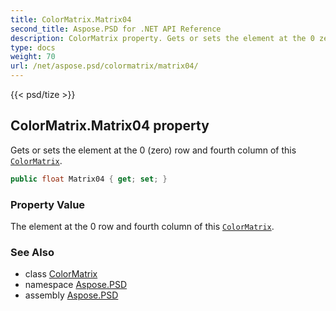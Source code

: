 ```yaml
---
title: ColorMatrix.Matrix04
second_title: Aspose.PSD for .NET API Reference
description: ColorMatrix property. Gets or sets the element at the 0 zero row and fourth column of this ColorMatrix
type: docs
weight: 70
url: /net/aspose.psd/colormatrix/matrix04/
---
```

{{< psd/tize >}}
## ColorMatrix.Matrix04 property

Gets or sets the element at the 0 (zero) row and fourth column of this [`ColorMatrix`](../).

```csharp
public float Matrix04 { get; set; }
```

### Property Value

The element at the 0 row and fourth column of this [`ColorMatrix`](../).

### See Also

* class [ColorMatrix](../)
* namespace [Aspose.PSD](../../colormatrix/)
* assembly [Aspose.PSD](../../../)


